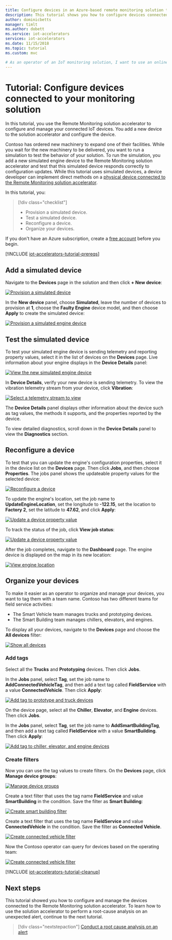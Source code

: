 ```yaml
---
title: Configure devices in an Azure-based remote monitoring solution tutorial | Microsoft Docs
description: This tutorial shows you how to configure devices connected to the Remote Monitoring solution accelerator.
author: dominicbetts
manager: timlt
ms.author: dobett
ms.service: iot-accelerators
services: iot-accelerators
ms.date: 11/15/2018
ms.topic: tutorial
ms.custom: mvc

# As an operator of an IoT monitoring solution, I want to use an online solution to configure my connected devices. 
---
```


# Tutorial: Configure devices connected to your monitoring solution

In this tutorial, you use the Remote Monitoring solution accelerator to configure and manage your connected IoT devices. You add a new device to the solution accelerator and configure the device.

Contoso has ordered new machinery to expand one of their facilities. While you wait for the new machinery to be delivered, you want to run a simulation to test the behavior of your solution. To run the simulation, you add a new simulated engine device to the Remote Monitoring solution accelerator and test that this simulated device responds correctly to configuration updates. While this tutorial uses simulated devices, a device developer can implement direct methods on a [physical device connected to the Remote Monitoring solution accelerator](iot-accelerators-connecting-devices.md).

In this tutorial, you:

>[!div class="checklist"]
> * Provision a simulated device.
> * Test a simulated device.
> * Reconfigure a device.
> * Organize your devices.

If you don't have an Azure subscription, create a [free account](https://azure.microsoft.com/free/?WT.mc_id=A261C142F) before you begin.

[!INCLUDE [iot-accelerators-tutorial-prereqs](../../includes/iot-accelerators-tutorial-prereqs.md)]

## Add a simulated device

Navigate to the **Devices** page in the solution and then click **+ New device**:

[![Provision a simulated device](./media/iot-accelerators-remote-monitoring-manage/devicesprovision-inline.png)](./media/iot-accelerators-remote-monitoring-manage/devicesprovision-expanded.png#lightbox)

In the **New device** panel, choose **Simulated**, leave the number of devices to provision at **1**, choose the **Faulty Engine** device model, and then choose **Apply** to create the simulated device:

[![Provision a simulated engine device](./media/iot-accelerators-remote-monitoring-manage/devicesprovisionengine-inline.png)](./media/iot-accelerators-remote-monitoring-manage/devicesprovisionengine-expanded.png#lightbox)

## Test the simulated device

To test your simulated engine device is sending telemetry and reporting property values, select it in the list of devices on the **Devices** page. Live information about your engine displays in the **Device Details** panel:

[![View the new simulated engine device](./media/iot-accelerators-remote-monitoring-manage/devicesviewnew-inline.png)](./media/iot-accelerators-remote-monitoring-manage/devicesviewnew-expanded.png#lightbox)

In **Device Details**, verify your new device is sending telemetry. To view the vibration telemetry stream from your device, click **Vibration**:

[![Select a telemetry stream to view](./media/iot-accelerators-remote-monitoring-manage/devicesvibration-inline.png)](./media/iot-accelerators-remote-monitoring-manage/devicesvibration-expanded.png#lightbox)

The **Device Details** panel displays other information about the device such as tag values, the methods it supports, and the properties reported by the device.

To view detailed diagnostics, scroll down in the **Device Details** panel to view the **Diagnostics** section.

## Reconfigure a device

To test that you can update the engine's configuration properties, select it in the device list on the **Devices** page. Then click **Jobs**, and then choose **Properties**. The jobs panel shows the updateable property values for the selected device:

[![Reconfigure a device](./media/iot-accelerators-remote-monitoring-manage/devicesreconfigure-inline.png)](./media/iot-accelerators-remote-monitoring-manage/devicesreconfigure-expanded.png#lightbox)

To update the engine's location, set the job name to **UpdateEngineLocation**, set the longitude to **-122.15**, set the location to **Factory 2**, set the latitude to **47.62**, and click **Apply**:

[![Update a device property value](./media/iot-accelerators-remote-monitoring-manage/devicesreconfigurephysical-inline.png)](./media/iot-accelerators-remote-monitoring-manage/devicesreconfigurephysical-expanded.png#lightbox)

To track the status of the job, click **View job status**:

[![Update a device property value](./media/iot-accelerators-remote-monitoring-manage/locationjobstatus-inline.png)](./media/iot-accelerators-remote-monitoring-manage/locationjobstatus-expanded.png#lightbox)

After the job completes, navigate to the **Dashboard** page. The engine device is displayed on the map in its new location:

[![View engine location](./media/iot-accelerators-remote-monitoring-manage/enginelocation-inline.png)](./media/iot-accelerators-remote-monitoring-manage/enginelocation-expanded.png#lightbox)

## Organize your devices

To make it easier as an operator to organize and manage your devices, you want to tag them with a team name. Contoso has two different teams for field service activities:

* The Smart Vehicle team manages trucks and prototyping devices.
* The Smart Building team manages chillers, elevators, and engines.

To display all your devices, navigate to the **Devices** page and choose the **All devices** filter:

[![Show all devices](./media/iot-accelerators-remote-monitoring-manage/devicesalldevices-inline.png)](./media/iot-accelerators-remote-monitoring-manage/devicesalldevices-expanded.png#lightbox)

### Add tags

Select all the **Trucks** and **Prototyping** devices. Then click **Jobs**.

In the **Jobs** panel, select **Tag**, set the job name to **AddConnectedVehicleTag**, and then add a text tag called **FieldService** with a value **ConnectedVehicle**. Then click **Apply**:

[![Add tag to prototype and truck devices](./media/iot-accelerators-remote-monitoring-manage/devicesaddtag-inline.png)](./media/iot-accelerators-remote-monitoring-manage/devicesaddtag-expanded.png#lightbox)

On the device page, select all the **Chiller**, **Elevator**, and **Engine** devices. Then click **Jobs**.

In the **Jobs** panel, select **Tag**, set the job name to **AddSmartBuildingTag**, and then add a text tag called **FieldService** with a value **SmartBuilding**. Then click **Apply**:

[![Add tag to chiller, elevator, and engine devices](./media/iot-accelerators-remote-monitoring-manage/devicesaddtag2-inline.png)](./media/iot-accelerators-remote-monitoring-manage/devicesaddtag2-expanded.png#lightbox)

### Create filters

Now you can use the tag values to create filters. On the **Devices** page, click **Manage device groups**:

[![Manage device groups](./media/iot-accelerators-remote-monitoring-manage/devicesmanagefilters-inline.png)](./media/iot-accelerators-remote-monitoring-manage/devicesmanagefilters-expanded.png#lightbox)

Create a text filter that uses the tag name **FieldService** and value **SmartBuilding** in the condition. Save the filter as **Smart Building**:

[![Create smart building filter](./media/iot-accelerators-remote-monitoring-manage/smartbuildingfilter-inline.png)](./media/iot-accelerators-remote-monitoring-manage/smartbuildingfilter-expanded.png#lightbox)

Create a text filter that uses the tag name **FieldService** and value **ConnectedVehicle** in the condition. Save the filter as **Connected Vehicle**.

[![Create connected vehicle filter](./media/iot-accelerators-remote-monitoring-manage/connectedvehiclefilter-inline.png)](./media/iot-accelerators-remote-monitoring-manage/connectedvehiclefilter-expanded.png#lightbox)

Now the Contoso operator can query for devices based on the operating team:

[![Create connected vehicle filter](./media/iot-accelerators-remote-monitoring-manage/filterinaction-inline.png)](./media/iot-accelerators-remote-monitoring-manage/filterinaction-expanded.png#lightbox)

[!INCLUDE [iot-accelerators-tutorial-cleanup](../../includes/iot-accelerators-tutorial-cleanup.md)]

## Next steps

This tutorial showed you how to configure and manage the devices connected to the Remote Monitoring solution accelerator. To learn how to use the solution accelerator to perform a root-cause analysis on an unexpected alert, continue to the next tutorial.

> [!div class="nextstepaction"]
> [Conduct a root cause analysis on an alert](iot-accelerators-remote-monitoring-root-cause-analysis.md)
